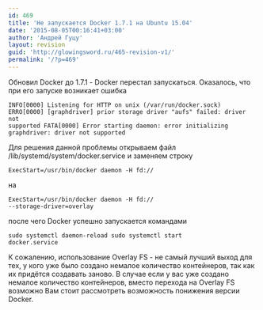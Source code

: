 ```yaml
---
id: 469
title: 'Не запускается Docker 1.7.1 на Ubuntu 15.04'
date: '2015-08-05T00:16:41+03:00'
author: 'Андрей Гуцу'
layout: revision
guid: 'http://glowingsword.ru/465-revision-v1/'
permalink: '/?p=469'
---
```


Обновил Docker до 1.7.1 - Docker перестал запускаться. Оказалось, что при его запуске возникает ошибка

<code>INFO[0000] Listening for HTTP on unix (/var/run/docker.sock)
ERRO[0000] [graphdriver] prior storage driver "aufs" failed: driver not supported
FATA[0000] Error starting daemon: error initializing graphdriver: driver not supported </code>

Для решения данной проблемы открываем файл /lib/systemd/system/docker.service и заменяем строку

<code>ExecStart=/usr/bin/docker daemon -H fd://</code>

на

<code>ExecStart=/usr/bin/docker daemon -H fd:// --storage-driver=overlay</code>

после чего Docker успешно запускается командами

<code>sudo systemctl daemon-reload
sudo systemctl start docker.service</code>

К сожалению, использование Overlay FS - не самый лучший выход для тех, у кого уже было создано немалое количество контейнеров, так как их придётся создавать заново. В случае если у вас уже создано немалое количество контейнеров, вместо перехода на Overlay FS возможно Вам стоит рассмотреть возможность понижения версии Docker.